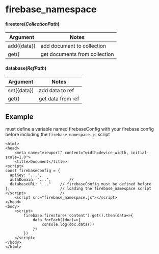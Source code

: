 # firebase_namespace
#### firestore(*CollectionPath*)

| Argument      | Notes |
| ----------- | ----------- |
| add({data})| add document to collection     |
| get()| get documents from collection        |

#### database(*RefPath*)

| Argument      | Notes |
| ----------- | ----------- |
| set({data})| add data to ref     |
| get()| get data from ref        |


## Example
must define a variable named firebaseConfig with your 
firebase config before including the `firebase_namespace.js` script
```<!DOCTYPE html>
<html>
<head>
    <meta name="viewport" content="width=device-width, initial-scale=1.0">
    <title>Document</title>
<script>
const firebaseConfig = {
  apiKey: "...",
  authDomain: "...",		//
  databaseURL: "..." 	// firebaseConfig must be defined before
};						// loading the firebase_namespace script
</script>				//
    <script src="firebase_namespace.js"></script>
</head>
<body>
    <script>
        firebase.firestore('content').get().then(data=>{
            data.forEach((doc)=>{
                console.log(doc.data())
            })
        })
    </script>
</body>
</html>
